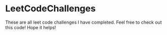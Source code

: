 # LeetCodeChallenges
These are all leet code challenges I have completed. Feel free to check out this code! Hope it helps!